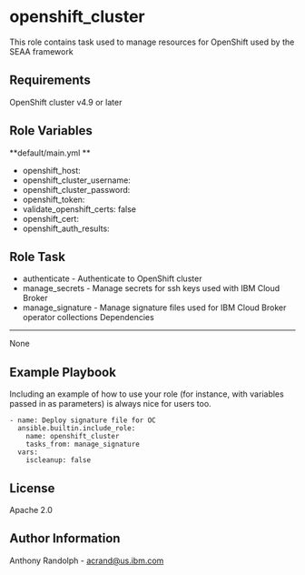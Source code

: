<!-- #
# Copyright 2023 IBM Inc. All rights reserved
# SPDX-License-Identifier: Apache2.0
# -->
openshift_cluster
=========

This role contains task used to manage resources for OpenShift used by the SEAA framework

Requirements
------------

OpenShift cluster v4.9 or later

Role Variables
--------------
**default/main.yml **
  - openshift_host:
  - openshift_cluster_username:
  - openshift_cluster_password:
  - openshift_token:
  - validate_openshift_certs: false
  - openshift_cert:
  - openshift_auth_results:

<!-- A description of the settable variables for this role should go here, including any variables that are in defaults/main.yml, vars/main.yml, and any variables that can/should be set via parameters to the role. Any variables that are read from other roles and/or the global scope (ie. hostvars, group vars, etc.) should be mentioned here as well.-->
Role Task
--------------
  - authenticate - Authenticate to OpenShift cluster
  - manage_secrets - Manage secrets for ssh keys used with IBM Cloud Broker
  - manage_signature - Manage signature files used for IBM Cloud Broker operator collections 
Dependencies
------------

None

Example Playbook
----------------

Including an example of how to use your role (for instance, with variables passed in as parameters) is always nice for users too.


    - name: Deploy signature file for OC
      ansible.builtin.include_role:
        name: openshift_cluster
        tasks_from: manage_signature
      vars:
        iscleanup: false
License
-------

Apache 2.0

Author Information
------------------

Anthony Randolph - acrand@us.ibm.com
